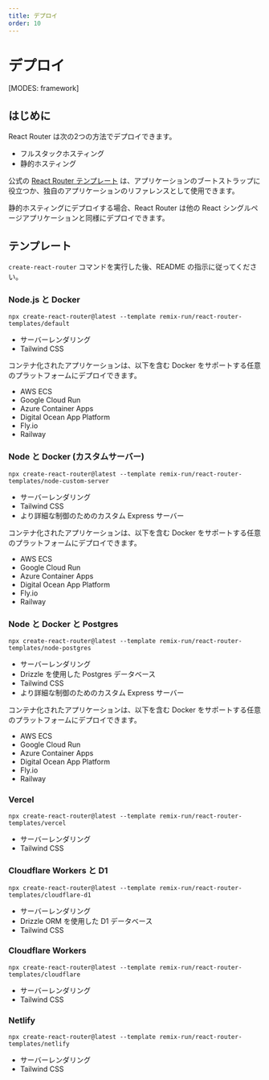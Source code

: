 ```yaml
---
title: デプロイ
order: 10
---
```


# デプロイ

[MODES: framework]

## はじめに

React Router は次の2つの方法でデプロイできます。

- フルスタックホスティング
- 静的ホスティング

公式の [React Router テンプレート](https://github.com/remix-run/react-router-templates) は、アプリケーションのブートストラップに役立つか、独自のアプリケーションのリファレンスとして使用できます。

静的ホスティングにデプロイする場合、React Router は他の React シングルページアプリケーションと同様にデプロイできます。

## テンプレート

`create-react-router` コマンドを実行した後、README の指示に従ってください。

### Node.js と Docker

```
npx create-react-router@latest --template remix-run/react-router-templates/default
```

- サーバーレンダリング
- Tailwind CSS

コンテナ化されたアプリケーションは、以下を含む Docker をサポートする任意のプラットフォームにデプロイできます。

- AWS ECS
- Google Cloud Run
- Azure Container Apps
- Digital Ocean App Platform
- Fly.io
- Railway

### Node と Docker (カスタムサーバー)

```
npx create-react-router@latest --template remix-run/react-router-templates/node-custom-server
```

- サーバーレンダリング
- Tailwind CSS
- より詳細な制御のためのカスタム Express サーバー

コンテナ化されたアプリケーションは、以下を含む Docker をサポートする任意のプラットフォームにデプロイできます。

- AWS ECS
- Google Cloud Run
- Azure Container Apps
- Digital Ocean App Platform
- Fly.io
- Railway

### Node と Docker と Postgres

```
npx create-react-router@latest --template remix-run/react-router-templates/node-postgres
```

- サーバーレンダリング
- Drizzle を使用した Postgres データベース
- Tailwind CSS
- より詳細な制御のためのカスタム Express サーバー

コンテナ化されたアプリケーションは、以下を含む Docker をサポートする任意のプラットフォームにデプロイできます。

- AWS ECS
- Google Cloud Run
- Azure Container Apps
- Digital Ocean App Platform
- Fly.io
- Railway

### Vercel

```
npx create-react-router@latest --template remix-run/react-router-templates/vercel
```

- サーバーレンダリング
- Tailwind CSS

### Cloudflare Workers と D1

```
npx create-react-router@latest --template remix-run/react-router-templates/cloudflare-d1
```

- サーバーレンダリング
- Drizzle ORM を使用した D1 データベース
- Tailwind CSS

### Cloudflare Workers

```
npx create-react-router@latest --template remix-run/react-router-templates/cloudflare
```

- サーバーレンダリング
- Tailwind CSS

### Netlify

```
npx create-react-router@latest --template remix-run/react-router-templates/netlify
```

- サーバーレンダリング
- Tailwind CSS
